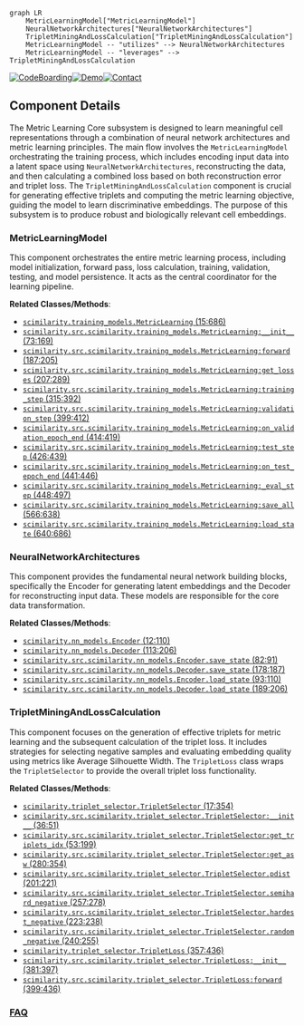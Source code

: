 ```mermaid
graph LR
    MetricLearningModel["MetricLearningModel"]
    NeuralNetworkArchitectures["NeuralNetworkArchitectures"]
    TripletMiningAndLossCalculation["TripletMiningAndLossCalculation"]
    MetricLearningModel -- "utilizes" --> NeuralNetworkArchitectures
    MetricLearningModel -- "leverages" --> TripletMiningAndLossCalculation
```
[![CodeBoarding](https://img.shields.io/badge/Generated%20by-CodeBoarding-9cf?style=flat-square)](https://github.com/CodeBoarding/GeneratedOnBoardings)[![Demo](https://img.shields.io/badge/Try%20our-Demo-blue?style=flat-square)](https://www.codeboarding.org/demo)[![Contact](https://img.shields.io/badge/Contact%20us%20-%20contact@codeboarding.org-lightgrey?style=flat-square)](mailto:contact@codeboarding.org)

## Component Details

The Metric Learning Core subsystem is designed to learn meaningful cell representations through a combination of neural network architectures and metric learning principles. The main flow involves the `MetricLearningModel` orchestrating the training process, which includes encoding input data into a latent space using `NeuralNetworkArchitectures`, reconstructing the data, and then calculating a combined loss based on both reconstruction error and triplet loss. The `TripletMiningAndLossCalculation` component is crucial for generating effective triplets and computing the metric learning objective, guiding the model to learn discriminative embeddings. The purpose of this subsystem is to produce robust and biologically relevant cell embeddings.

### MetricLearningModel
This component orchestrates the entire metric learning process, including model initialization, forward pass, loss calculation, training, validation, testing, and model persistence. It acts as the central coordinator for the learning pipeline.


**Related Classes/Methods**:

- <a href="https://github.com/Genentech/scimilarity/blob/master/src/scimilarity/training_models.py#L15-L686" target="_blank" rel="noopener noreferrer">`scimilarity.training_models.MetricLearning` (15:686)</a>
- <a href="https://github.com/Genentech/scimilarity/blob/master/src/scimilarity/training_models.py#L73-L169" target="_blank" rel="noopener noreferrer">`scimilarity.src.scimilarity.training_models.MetricLearning:__init__` (73:169)</a>
- <a href="https://github.com/Genentech/scimilarity/blob/master/src/scimilarity/training_models.py#L187-L205" target="_blank" rel="noopener noreferrer">`scimilarity.src.scimilarity.training_models.MetricLearning:forward` (187:205)</a>
- <a href="https://github.com/Genentech/scimilarity/blob/master/src/scimilarity/training_models.py#L207-L289" target="_blank" rel="noopener noreferrer">`scimilarity.src.scimilarity.training_models.MetricLearning:get_losses` (207:289)</a>
- <a href="https://github.com/Genentech/scimilarity/blob/master/src/scimilarity/training_models.py#L315-L392" target="_blank" rel="noopener noreferrer">`scimilarity.src.scimilarity.training_models.MetricLearning:training_step` (315:392)</a>
- <a href="https://github.com/Genentech/scimilarity/blob/master/src/scimilarity/training_models.py#L399-L412" target="_blank" rel="noopener noreferrer">`scimilarity.src.scimilarity.training_models.MetricLearning:validation_step` (399:412)</a>
- <a href="https://github.com/Genentech/scimilarity/blob/master/src/scimilarity/training_models.py#L414-L419" target="_blank" rel="noopener noreferrer">`scimilarity.src.scimilarity.training_models.MetricLearning:on_validation_epoch_end` (414:419)</a>
- <a href="https://github.com/Genentech/scimilarity/blob/master/src/scimilarity/training_models.py#L426-L439" target="_blank" rel="noopener noreferrer">`scimilarity.src.scimilarity.training_models.MetricLearning:test_step` (426:439)</a>
- <a href="https://github.com/Genentech/scimilarity/blob/master/src/scimilarity/training_models.py#L441-L446" target="_blank" rel="noopener noreferrer">`scimilarity.src.scimilarity.training_models.MetricLearning:on_test_epoch_end` (441:446)</a>
- <a href="https://github.com/Genentech/scimilarity/blob/master/src/scimilarity/training_models.py#L448-L497" target="_blank" rel="noopener noreferrer">`scimilarity.src.scimilarity.training_models.MetricLearning:_eval_step` (448:497)</a>
- <a href="https://github.com/Genentech/scimilarity/blob/master/src/scimilarity/training_models.py#L566-L638" target="_blank" rel="noopener noreferrer">`scimilarity.src.scimilarity.training_models.MetricLearning:save_all` (566:638)</a>
- <a href="https://github.com/Genentech/scimilarity/blob/master/src/scimilarity/training_models.py#L640-L686" target="_blank" rel="noopener noreferrer">`scimilarity.src.scimilarity.training_models.MetricLearning:load_state` (640:686)</a>


### NeuralNetworkArchitectures
This component provides the fundamental neural network building blocks, specifically the Encoder for generating latent embeddings and the Decoder for reconstructing input data. These models are responsible for the core data transformation.


**Related Classes/Methods**:

- <a href="https://github.com/Genentech/scimilarity/blob/master/src/scimilarity/nn_models.py#L12-L110" target="_blank" rel="noopener noreferrer">`scimilarity.nn_models.Encoder` (12:110)</a>
- <a href="https://github.com/Genentech/scimilarity/blob/master/src/scimilarity/nn_models.py#L113-L206" target="_blank" rel="noopener noreferrer">`scimilarity.nn_models.Decoder` (113:206)</a>
- <a href="https://github.com/Genentech/scimilarity/blob/master/src/scimilarity/nn_models.py#L82-L91" target="_blank" rel="noopener noreferrer">`scimilarity.src.scimilarity.nn_models.Encoder.save_state` (82:91)</a>
- <a href="https://github.com/Genentech/scimilarity/blob/master/src/scimilarity/nn_models.py#L178-L187" target="_blank" rel="noopener noreferrer">`scimilarity.src.scimilarity.nn_models.Decoder.save_state` (178:187)</a>
- <a href="https://github.com/Genentech/scimilarity/blob/master/src/scimilarity/nn_models.py#L93-L110" target="_blank" rel="noopener noreferrer">`scimilarity.src.scimilarity.nn_models.Encoder.load_state` (93:110)</a>
- <a href="https://github.com/Genentech/scimilarity/blob/master/src/scimilarity/nn_models.py#L189-L206" target="_blank" rel="noopener noreferrer">`scimilarity.src.scimilarity.nn_models.Decoder.load_state` (189:206)</a>


### TripletMiningAndLossCalculation
This component focuses on the generation of effective triplets for metric learning and the subsequent calculation of the triplet loss. It includes strategies for selecting negative samples and evaluating embedding quality using metrics like Average Silhouette Width. The `TripletLoss` class wraps the `TripletSelector` to provide the overall triplet loss functionality.


**Related Classes/Methods**:

- <a href="https://github.com/Genentech/scimilarity/blob/master/src/scimilarity/triplet_selector.py#L17-L354" target="_blank" rel="noopener noreferrer">`scimilarity.triplet_selector.TripletSelector` (17:354)</a>
- <a href="https://github.com/Genentech/scimilarity/blob/master/src/scimilarity/triplet_selector.py#L36-L51" target="_blank" rel="noopener noreferrer">`scimilarity.src.scimilarity.triplet_selector.TripletSelector:__init__` (36:51)</a>
- <a href="https://github.com/Genentech/scimilarity/blob/master/src/scimilarity/triplet_selector.py#L53-L199" target="_blank" rel="noopener noreferrer">`scimilarity.src.scimilarity.triplet_selector.TripletSelector:get_triplets_idx` (53:199)</a>
- <a href="https://github.com/Genentech/scimilarity/blob/master/src/scimilarity/triplet_selector.py#L280-L354" target="_blank" rel="noopener noreferrer">`scimilarity.src.scimilarity.triplet_selector.TripletSelector:get_asw` (280:354)</a>
- <a href="https://github.com/Genentech/scimilarity/blob/master/src/scimilarity/triplet_selector.py#L201-L221" target="_blank" rel="noopener noreferrer">`scimilarity.src.scimilarity.triplet_selector.TripletSelector.pdist` (201:221)</a>
- <a href="https://github.com/Genentech/scimilarity/blob/master/src/scimilarity/triplet_selector.py#L257-L278" target="_blank" rel="noopener noreferrer">`scimilarity.src.scimilarity.triplet_selector.TripletSelector.semihard_negative` (257:278)</a>
- <a href="https://github.com/Genentech/scimilarity/blob/master/src/scimilarity/triplet_selector.py#L223-L238" target="_blank" rel="noopener noreferrer">`scimilarity.src.scimilarity.triplet_selector.TripletSelector.hardest_negative` (223:238)</a>
- <a href="https://github.com/Genentech/scimilarity/blob/master/src/scimilarity/triplet_selector.py#L240-L255" target="_blank" rel="noopener noreferrer">`scimilarity.src.scimilarity.triplet_selector.TripletSelector.random_negative` (240:255)</a>
- <a href="https://github.com/Genentech/scimilarity/blob/master/src/scimilarity/triplet_selector.py#L357-L436" target="_blank" rel="noopener noreferrer">`scimilarity.triplet_selector.TripletLoss` (357:436)</a>
- <a href="https://github.com/Genentech/scimilarity/blob/master/src/scimilarity/triplet_selector.py#L381-L397" target="_blank" rel="noopener noreferrer">`scimilarity.src.scimilarity.triplet_selector.TripletLoss:__init__` (381:397)</a>
- <a href="https://github.com/Genentech/scimilarity/blob/master/src/scimilarity/triplet_selector.py#L399-L436" target="_blank" rel="noopener noreferrer">`scimilarity.src.scimilarity.triplet_selector.TripletLoss:forward` (399:436)</a>




### [FAQ](https://github.com/CodeBoarding/GeneratedOnBoardings/tree/main?tab=readme-ov-file#faq)